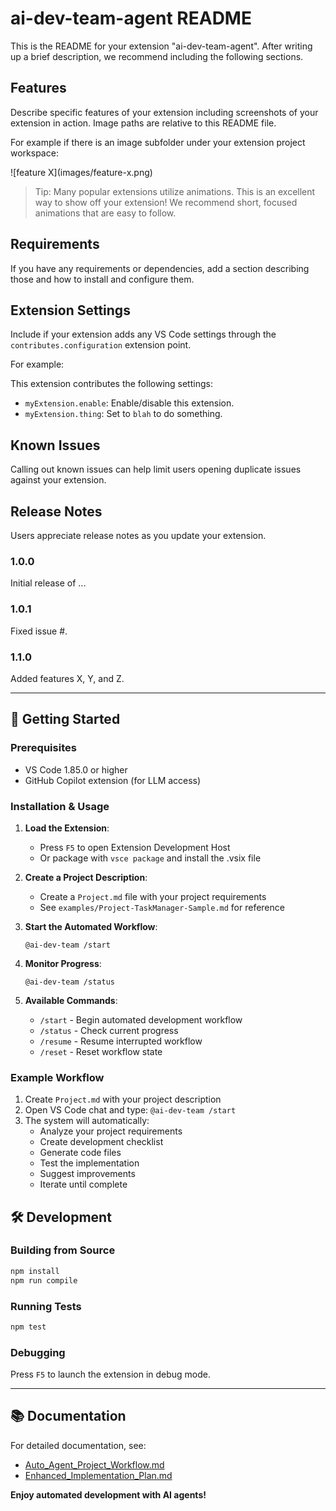 # ai-dev-team-agent README

This is the README for your extension "ai-dev-team-agent". After writing up a brief description, we recommend including the following sections.

## Features

Describe specific features of your extension including screenshots of your extension in action. Image paths are relative to this README file.

For example if there is an image subfolder under your extension project workspace:

\!\[feature X\]\(images/feature-x.png\)

> Tip: Many popular extensions utilize animations. This is an excellent way to show off your extension! We recommend short, focused animations that are easy to follow.

## Requirements

If you have any requirements or dependencies, add a section describing those and how to install and configure them.

## Extension Settings

Include if your extension adds any VS Code settings through the `contributes.configuration` extension point.

For example:

This extension contributes the following settings:

* `myExtension.enable`: Enable/disable this extension.
* `myExtension.thing`: Set to `blah` to do something.

## Known Issues

Calling out known issues can help limit users opening duplicate issues against your extension.

## Release Notes

Users appreciate release notes as you update your extension.

### 1.0.0

Initial release of ...

### 1.0.1

Fixed issue #.

### 1.1.0

Added features X, Y, and Z.

---

## 🚀 Getting Started

### Prerequisites
- VS Code 1.85.0 or higher
- GitHub Copilot extension (for LLM access)

### Installation & Usage

1. **Load the Extension**:
   - Press `F5` to open Extension Development Host
   - Or package with `vsce package` and install the .vsix file

2. **Create a Project Description**:
   - Create a `Project.md` file with your project requirements
   - See `examples/Project-TaskManager-Sample.md` for reference

3. **Start the Automated Workflow**:
   ```
   @ai-dev-team /start
   ```

4. **Monitor Progress**:
   ```
   @ai-dev-team /status
   ```

5. **Available Commands**:
   - `/start` - Begin automated development workflow
   - `/status` - Check current progress
   - `/resume` - Resume interrupted workflow
   - `/reset` - Reset workflow state

### Example Workflow
1. Create `Project.md` with your project description
2. Open VS Code chat and type: `@ai-dev-team /start`
3. The system will automatically:
   - Analyze your project requirements
   - Create development checklist
   - Generate code files
   - Test the implementation
   - Suggest improvements
   - Iterate until complete

## 🛠️ Development

### Building from Source
```bash
npm install
npm run compile
```

### Running Tests
```bash
npm test
```

### Debugging
Press `F5` to launch the extension in debug mode.

---

## 📚 Documentation

For detailed documentation, see:
- [Auto_Agent_Project_Workflow.md](../../Markdown/Auto_Agent_Project_Workflow.md)
- [Enhanced_Implementation_Plan.md](../../Markdown/Enhanced_Implementation_Plan.md)

**Enjoy automated development with AI agents!**
